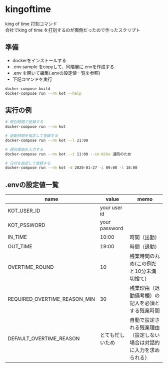 # kingoftime

king of time 打刻コマンド  
会社でking of time を打刻するのが面倒だったので作ったスクリプト

## 準備
* dockerをインストールする
* .env.sample をcopyして、同階層に.envを作成する
* .env を開いて編集(.envの設定値一覧を参照)
* 下記コマンドを実行

```bash
docker-compose build
docker-compose run --rm kot --help
```

## 実行の例

```bash
# 現在時間で登録する
docker-compose run --rm kot

# 退勤時間を指定して登録する
docker-compose run --rm kot --l 21:00

# 遅刻理由を入力する
docker-compose run --rm kot --i 11:00 --in-biko 通院のため

# 日付を指定して登録する
docker-compose run --rm kot -d 2020-01-27 -i 09:00 -l 18:00
```

## .envの設定値一覧
| name | value | memo |
----|---- |---- 
| KOT_USER_ID | your user id | |
| KOT_PSSWORD | your password | |
| IN_TIME | 10:00 | 時間（出勤） |
| OUT_TIME | 19:00 | 時間（退勤） |
| OVERTIME_ROUND | 10 | 残業時間の丸め(この例だと10分未満切捨て) |
| REQUIRED_OVERTIME_REASON_MIN | 30 | 残業理由（退勤備考欄）の記入を必須とする残業時間 |
| DEFAULT_OVERTIME_REASON | とても忙しいため | 自動で設定される残業理由（設定しない場合は対話的に入力を求められる） |